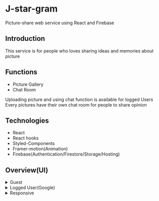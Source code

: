 # J-star-gram
Picture-share web service using React and Firebase

## Introduction 
This service is for people who loves sharing ideas and memories about picture

## Functions 
- Picture Gallery 
- Chat Room  

Uploading picture and using chat function is available for logged Users
Every pictures have their own chat room for people to share opinion

## Technologies 
- React
- React hooks 
- Styled-Components
- Framer-motion(Animation)
- Firebase(Authentication/Firestore/Storage/Hosting)

## Overview(UI)
<details>
<summary>Guest</summary>
<img width="80%" src="https://user-images.githubusercontent.com/55373668/114337690-8ab86880-9b8c-11eb-80db-61c8b5271a88.gif"/>
</details>
<details>
<summary>Logged User(Google)</summary>
<img width="80%" src="https://user-images.githubusercontent.com/55373668/114337731-a1f75600-9b8c-11eb-8462-47043166161a.gif"/>
</details>
<details>
<summary>Responsive</summary>
<img width="80%" src="https://user-images.githubusercontent.com/55373668/114337773-b63b5300-9b8c-11eb-912c-afa5537b3be4.gif"/>
</details>
